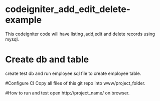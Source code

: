 # codeigniter_add_edit_delete-example
This codeigniter code will have listing ,add,edit and delete records using mysql.

# Create db and table
create test db and run employee.sql file to create employee table.

#Configure CI
Copy all files of this git repo into www/project_folder.

#How to run and test
open http://project_name/ on browser.

